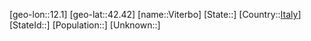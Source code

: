 ﻿---
location: [42.42,12.1]
type: City
tags:
- geo/City


SpocWebEntityId: 35328
isDeleted: false
confidential: public

---
[geo-lon::12.1]
[geo-lat::42.42]
[name::Viterbo]
[State::]
[Country::[Italy](geo/Continent/Europe/Italy.md)]
[StateId::]
[Population::]
[Unknown::]

